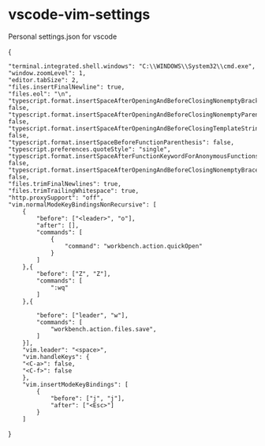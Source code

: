 # vscode-vim-settings
Personal settings.json for vscode

{

    "terminal.integrated.shell.windows": "C:\\WINDOWS\\System32\\cmd.exe",
    "window.zoomLevel": 1,
    "editor.tabSize": 2,
    "files.insertFinalNewline": true,
    "files.eol": "\n",
    "typescript.format.insertSpaceAfterOpeningAndBeforeClosingNonemptyBrackets": false,
    "typescript.format.insertSpaceAfterOpeningAndBeforeClosingNonemptyParenthesis": false,
    "typescript.format.insertSpaceAfterOpeningAndBeforeClosingTemplateStringBraces": false,
    "typescript.format.insertSpaceBeforeFunctionParenthesis": false,
    "typescript.preferences.quoteStyle": "single",
    "typescript.format.insertSpaceAfterFunctionKeywordForAnonymousFunctions": false,
    "typescript.format.insertSpaceAfterOpeningAndBeforeClosingNonemptyBraces": false,
    "files.trimFinalNewlines": true,
    "files.trimTrailingWhitespace": true,
    "http.proxySupport": "off",
    "vim.normalModeKeyBindingsNonRecursive": [
        {
            "before": ["<leader>", "o"],
            "after": [],
            "commands": [
                {
                    "command": "workbench.action.quickOpen"
                }
            ]
        },{
            "before": ["Z", "Z"],
            "commands": [
                ":wq"
            ]
        },{

            "before": ["leader", "w"],
            "commands": [
                "workbench.action.files.save",
            ]
        }],
        "vim.leader": "<space>",
        "vim.handleKeys": {
        "<C-a>": false,
        "<C-f>": false
        },
        "vim.insertModeKeyBindings": [
            {
                "before": ["j", "j"],
                "after": ["<Esc>"]
            }
        ]
}

